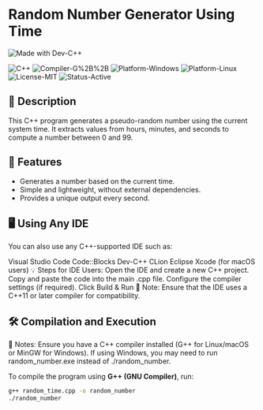 # Random Number Generator Using Time

![Made with Dev-C++](https://img.shields.io/badge/Made%20with-Dev--C%2B%2B%205.0-red?style=for-the-badge)  

![C++](https://img.shields.io/badge/Language-C%2B%2B-blue?style=for-the-badge)
![Compiler-G%2B%2B](https://img.shields.io/badge/Compiler-G%2B%2B%2011.3-green?style=for-the-badge)
![Platform-Windows](https://img.shields.io/badge/Platform-Windows-blue?style=for-the-badge)
![Platform-Linux](https://img.shields.io/badge/Platform-Linux-blue?style=for-the-badge)  
![License-MIT](https://img.shields.io/badge/License-MIT-yellow?style=for-the-badge)
![Status-Active](https://img.shields.io/badge/Status-Active-brightgreen?style=for-the-badge)

## 📌 Description
This C++ program generates a pseudo-random number using the current system time. It extracts values from hours, minutes, and seconds to compute a number between 0 and 99.

## 🚀 Features
- Generates a number based on the current time.
- Simple and lightweight, without external dependencies.
- Provides a unique output every second.

## 🖥️ Using Any IDE
You can also use any C++-supported IDE such as:

Visual Studio Code
Code::Blocks
Dev-C++
CLion
Eclipse
Xcode (for macOS users)
💡 Steps for IDE Users:
Open the IDE and create a new C++ project.
Copy and paste the code into the main .cpp file.
Configure the compiler settings (if required).
Click Build & Run 
🔹 Note: Ensure that the IDE uses a C++11 or later compiler for compatibility.

## 🛠️ Compilation and Execution
📌 Notes:
Ensure you have a C++ compiler installed (G++ for Linux/macOS or MinGW for Windows).
If using Windows, you may need to run random_number.exe instead of ./random_number.

To compile the program using **G++ (GNU Compiler)**, run:
```sh
g++ random_time.cpp -o random_number
./random_number

